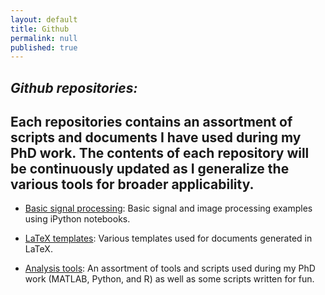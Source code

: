 ```yaml
---
layout: default
title: Github
permalink: null
published: true
---
```


_Github repositories:_
---------

Each repositories contains an assortment of scripts and documents I have used during my PhD work. The contents of each repository will be continuously updated as I generalize the various tools for broader applicability. 
---------

* [Basic signal processing](https://github.com/richkylet/signal-processing-iPython): Basic signal and image processing examples using iPython notebooks. 

* [LaTeX templates](https://github.com/richkylet/LaTeX): Various templates used for documents generated in LaTeX. 

* [Analysis tools](https://github.com/richkylet/analysis-tools): An assortment of tools and scripts used during my PhD work (MATLAB, Python, and R) as well as some scripts written for fun.
